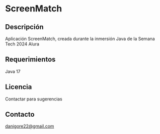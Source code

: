 # ScreenMatch

## Descripción  
Aplicación ScreenMatch, creada durante la inmersión Java de la Semana Tech 2024 Alura

## Requerimientos  
Java 17

## Licencia  
Contactar para sugerencias

## Contacto  
danigore22@gmail.com

